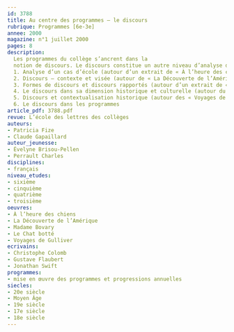 ```yaml
---
id: 3788
title: Au centre des programmes – le discours
rubrique: Programmes [6e-3e]
annee: 2000
magazine: n°1 juillet 2000
pages: 8
description: 
  Les programmes du collège s’ancrent dans la
  notion de discours. Le discours constitue un autre niveau d’analyse des faits de langue. À la notion de phrase et de texte s’ajoute celle de contexte, qui prend en charge les conditions de production, de réception et d’interprétation. À ce nouveau niveau d’analyse correspondent, bien entendu, de nouveaux outils linguistiques, un nouveau métalangage. Aussi, cet article propose-t-il, dans un premier temps et à partir de la présentation d’un cas d’école, de faire émerger quelques-uns de ces outils pour montrer leur pertinence dans l’élaboration du sens. Il fournit ensuite des exemples apportant des éclairages sur quelques-uns des aspects spécifiques du discours et termine, en guise de synthèse, par un retour sur les textes des nouveaux programmes du français au collège, qui constituent, avec leurs livrets d’accompagnement, d’excellents outils didactiques et pédagogiques de référence.
  1. Analyse d’un cas d’école (autour d’un extrait de « À l’heure des chiens », d’Évelyne Brisou-Pellen)
  2. Discours – contexte et visée (autour de « La Découverte de l’Amérique », de Christophe Colomb)
  3. Formes de discours et discours rapportés (autour d’un extrait de « Madame Bovary », de Gustave Flaubert)
  4. Le discours dans sa dimension historique et culturelle (autour du conte du « Chat botté », de Charles Perrault)
  5. Discours et contextualisation historique (autour des « Voyages de Gulliver », de Jonathan Swift)
  6. Le discours dans les programmes
article_pdf: 3788.pdf
revue: L’école des lettres des collèges
auteurs:
- Patricia Fize
- Claude Gapaillard
auteur_jeunesse:
- Évelyne Brisou-Pellen
- Perrault Charles
disciplines:
- français
niveau_etudes:
- sixième
- cinquième
- quatrième
- troisième
oeuvres:
- À l’heure des chiens
- La Découverte de l’Amérique
- Madame Bovary
- Le Chat botté
- Voyages de Gulliver
ecrivains:
- Christophe Colomb
- Gustave Flaubert
- Jonathan Swift
programmes:
- mise en œuvre des programmes et progressions annuelles
siecles:
- 20e siècle
- Moyen Âge
- 19e siècle
- 17e siècle
- 18e siècle
---
```

